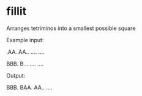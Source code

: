 # fillit
Arranges tetriminos  into a smallest possible square

Example input:

.AA.
AA..
....
....

BBB.
B...
....
....

Output:

BBB.
BAA.
AA..
....
